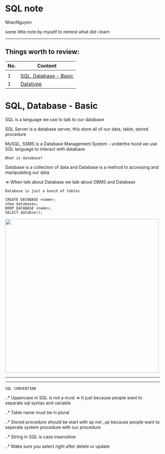 # SQL note

NhanNguyen

some little note by myself to remind what did i learn

---

## Things worth to review:

| No. | Content                                   |
| --- | ----------------------------------------- |
|     |                                           |
| 1   | [SQL, Database - Basic](#sql-database-basic) |
| 1   | [Datatype](#sql-database-basic) |

# SQL, Database - Basic

SQL is a language we use to talk to our database

SQL Server is a database server, this store all of our data, table, stored procedure

MySQL, SSMS is a Database Management System - underthe hood we use SQL language to interact with database

```What is database?```

Database is a collection of data and Database is a method to accessing and manipulating our data

=> When talk about Database we talk about DBMS and Database

```Database is just a bunch of tables```

```
CREATE DATABASE <name>;
show databases;
DROP DATABASE <name>;
SELECT databse();
```

<img src="./img/1.png" width="500">

---
---

```SQL CONVENTION```

..* Uppercase in SQL is not a must
=> It just because people want to separate sql syntax and variable

..* Table name must be in plural

..* Stored procedure should be start with sp not _sp because people want to seperate system procedure with our procedure

..* String in SQL is case insensitive

..* Make sure you select right after delete or update

